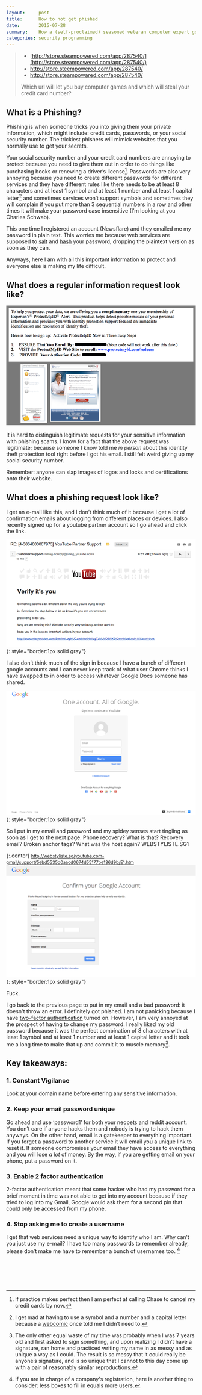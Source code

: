 ```yaml
---
layout:     post
title:      How to not get phished
date:       2015-07-28
summary:    How a (self-proclaimed) seasoned veteran computer expert got phished.
categories: security programming
---
```


>* [http://store.steampowered.com/app/287540/](http://store.steampowered.com/app/287540/)
>* <span class="blue">http://store.steempowered.com/app/287540/</span>
>* <span class="blue">http://store.steampowared.com/app/287540/</span>
>
>Which url will let you buy computer games and which will steal your credit card number?

## What is a Phishing?
Phishing is when someone tricks you into giving them your private information, which might include: credit cards, passwords, or your social security number. The trickiest phishers will mimick websites that you normally use to get your secrets.

Your social security number and your credit card numbers are annoying to protect because you need to give them out in order to do things like purchasing books or renewing a driver’s license[^credit].
Passwords are also very annoying because you need to create different passwords for different services and they have different rules like there needs to be at least 8 characters and at least 1 symbol and at least 1 number and at least 1 capital letter[^webcomic] and sometimes services won’t support symbols and sometimes they will complain if you put more than 3 sequential numbers in a row and other times it will make your password case insensitive (I’m looking at you Charles Schwab).

This one time I registered an account (Newsflare) and they emailed me my password in plain text. This worries me because web services are supposed to [salt](https://en.wikipedia.org/wiki/Salt_(cryptography)) and [hash](https://en.wikipedia.org/wiki/Hash_function) your password, dropping the plaintext version as soon as they can.

Anyways, here I am with all this important information to protect and everyone else is making my life difficult.



## What does a regular information request look like?

![Protectmyid information request](/images/2015-07-28-how-to-not-get-phished/identity-theft-protection.png)

It is hard to distinguish legitimate requests for your sensitive information with phishing scams. I know for a fact that the above request was legitimate; because someone I know told me *in person* about this identity theft protection tool right before I got his email. I still felt weird giving up my social security number.

Remember: anyone can slap images of logos and locks and certifications onto their website.


## What does a phishing request look like?

I get an e-mail like this, and I don’t think much of it because I get a lot of confirmation emails about logging from different places or devices. I also recently signed up for a youtube partner account so I go ahead and click the link.

![Phising email](/images/2015-07-28-how-to-not-get-phished/phish-1.png){: style="border:1px solid gray"}

I also don’t think much of the sign in because I have a bunch of different google accounts and I can never keep track of what user Chrome thinks I have swapped to in order to access whatever Google Docs someone has shared.


![Phising site page 1](/images/2015-07-28-how-to-not-get-phished/phish-2.png){: style="border:1px solid gray"}

So I put in my email and password and my spidey senses start tingling as soon as I get to the next page. Phone recovery? What is that? Recovery email? Broken anchor tags? What was the host again? WEBSTYLISTE.SG?


{:.center}
<small>http://webstyliste.sg/youtube.com-gmail/support/5ebd5535d0aacd0674d55177be136d9b/E1.htm</small>
![Phising site page 2](/images/2015-07-28-how-to-not-get-phished/phish-3.png){: style="border:1px solid gray"}


<span class="red">Fuck.</span>

I go back to the previous page to put in my email and a bad password: it doesn't throw an error. I definitely got phished. I am not panicking because I have [two-factor authentication](https://en.wikipedia.org/wiki/Two-factor_authentication) turned on. However, I am very annoyed at the prospect of having to change my password. I really liked my old password because it was the perfect combination of 8 characters with at least 1 symbol and at least 1 number and at least 1 capital letter and it took me a long time to make that up and commit it to muscle memory[^makeup].



## Key takeaways:


### 1. Constant Vigilance

Look at your domain name before entering any sensitive information.

### 2. Keep your email password unique
Go ahead and use ‘password1’ for both your neopets and reddit account. You don’t care if anyone hacks them and nobody is trying to hack them anyways. On the other hand, email is a gatekeeper to everything important. If you forget a password to another service it will email you a unique link to reset it. If someone compromises your email they have access to everything and you will lose *a lot* of money. By the way, if you are getting email on your phone, put a password on it.

### 3. Enable 2 factor authentication

2-factor authentication meant that some hacker who had my password for a brief moment in time was not able to get into my account because if they tried to log into my Gmail, Google would ask them for a second pin that could only be accessed from my phone.

### 4. Stop asking me to create a username

I get that web services need a unique way to identify who I am. Why can’t you just use my e-mail?  I have too many passwords to remember already, please don’t make me have to remember a bunch of usernames too. [^username]


<br/><br/><br/><br/>

[^credit]: If practice makes perfect then I am perfect at calling Chase to cancel my credit cards by now.
[^webcomic]: I get mad at having to use a symbol and a number and a capital letter because a [webcomic](https://xkcd.com/936/) once told me I didn’t need to.
[^makeup]: The only other equal waste of my time was probably when I was 7 years old and first asked to sign something, and upon realizing I didn’t have a signature, ran home and practiced writing my name in as messy and as unique a way as I could. The result is so messy that it could really be anyone’s signature, and is so unique that I cannot to this day come up with a pair of reasonably similar reproductions.
[^username]: If you are in charge of a company's registration, here is another thing to consider: less boxes to fill in equals more users.
